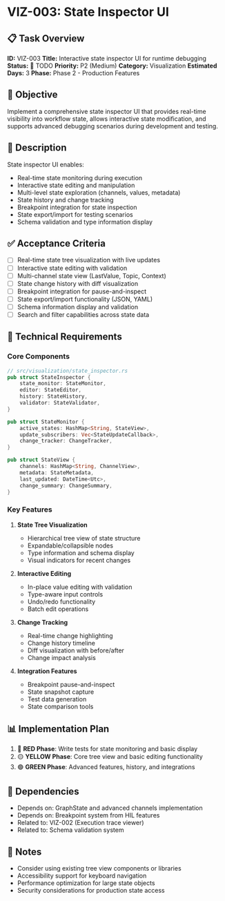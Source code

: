 # VIZ-003: State Inspector UI

## 📋 Task Overview
**ID:** VIZ-003
**Title:** Interactive state inspector UI for runtime debugging
**Status:** 🔴 TODO
**Priority:** P2 (Medium)
**Category:** Visualization
**Estimated Days:** 3
**Phase:** Phase 2 - Production Features

## 🎯 Objective
Implement a comprehensive state inspector UI that provides real-time visibility into workflow state, allows interactive state modification, and supports advanced debugging scenarios during development and testing.

## 📝 Description
State inspector UI enables:
- Real-time state monitoring during execution
- Interactive state editing and manipulation
- Multi-level state exploration (channels, values, metadata)
- State history and change tracking
- Breakpoint integration for state inspection
- State export/import for testing scenarios
- Schema validation and type information display

## ✅ Acceptance Criteria
- [ ] Real-time state tree visualization with live updates
- [ ] Interactive state editing with validation
- [ ] Multi-channel state view (LastValue, Topic, Context)
- [ ] State change history with diff visualization
- [ ] Breakpoint integration for pause-and-inspect
- [ ] State export/import functionality (JSON, YAML)
- [ ] Schema information display and validation
- [ ] Search and filter capabilities across state data

## 🔧 Technical Requirements

### Core Components
```rust
// src/visualization/state_inspector.rs
pub struct StateInspector {
    state_monitor: StateMonitor,
    editor: StateEditor,
    history: StateHistory,
    validator: StateValidator,
}

pub struct StateMonitor {
    active_states: HashMap<String, StateView>,
    update_subscribers: Vec<StateUpdateCallback>,
    change_tracker: ChangeTracker,
}

pub struct StateView {
    channels: HashMap<String, ChannelView>,
    metadata: StateMetadata,
    last_updated: DateTime<Utc>,
    change_summary: ChangeSummary,
}
```

### Key Features
1. **State Tree Visualization**
   - Hierarchical tree view of state structure
   - Expandable/collapsible nodes
   - Type information and schema display
   - Visual indicators for recent changes

2. **Interactive Editing**
   - In-place value editing with validation
   - Type-aware input controls
   - Undo/redo functionality
   - Batch edit operations

3. **Change Tracking**
   - Real-time change highlighting
   - Change history timeline
   - Diff visualization with before/after
   - Change impact analysis

4. **Integration Features**
   - Breakpoint pause-and-inspect
   - State snapshot capture
   - Test data generation
   - State comparison tools

## 📊 Implementation Plan
1. 🔴 **RED Phase**: Write tests for state monitoring and basic display
2. 🟡 **YELLOW Phase**: Core tree view and basic editing functionality
3. 🟢 **GREEN Phase**: Advanced features, history, and integrations

## 🔗 Dependencies
- Depends on: GraphState and advanced channels implementation
- Depends on: Breakpoint system from HIL features
- Related to: VIZ-002 (Execution trace viewer)
- Related to: Schema validation system

## 📝 Notes
- Consider using existing tree view components or libraries
- Accessibility support for keyboard navigation
- Performance optimization for large state objects
- Security considerations for production state access